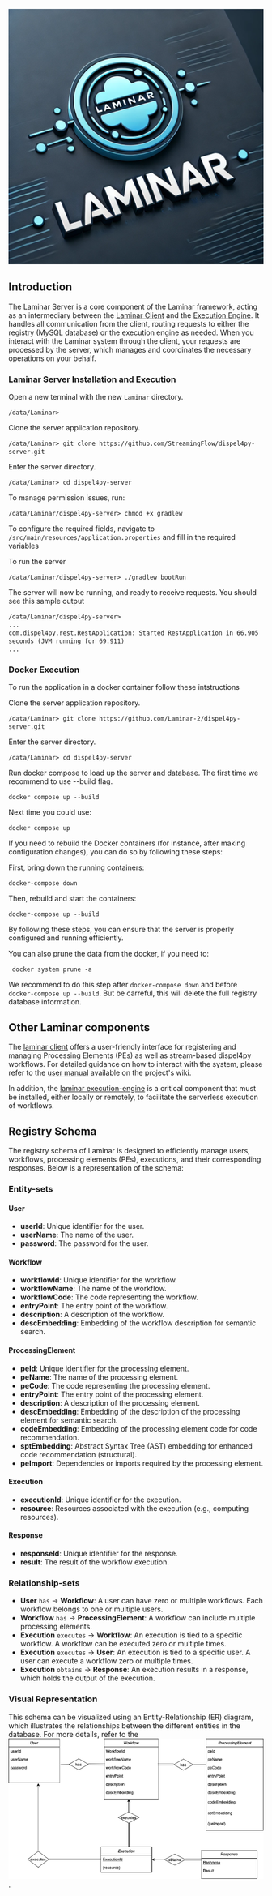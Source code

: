 ![Laminar Logo](logo.webp)

## Introduction

The Laminar Server is a core component of the Laminar framework, acting as an intermediary between the [Laminar Client](https://github.com/StreamingFlow/dispel4py-client) and the [Execution Engine](https://github.com/StreamingFlow/dispel4py-execution). It handles all communication from the client, routing requests to either the registry (MySQL database) or the execution engine as needed. When you interact with the Laminar system through the client, your requests are processed by the server, which manages and coordinates the necessary operations on your behalf.

### Laminar Server Installation and Execution
Open a new terminal with the new `Laminar` directory.
```
/data/Laminar> 
```
Clone the server application repository.
```
/data/Laminar> git clone https://github.com/StreamingFlow/dispel4py-server.git
```
Enter the server directory.
```
/data/Laminar> cd dispel4py-server
```
To manage permission issues, run:
```
/data/Laminar/dispel4py-server> chmod +x gradlew
```
To configure the required fields, navigate to `/src/main/resources/application.properties` and fill in the required variables

To run the server
```
/data/Laminar/dispel4py-server> ./gradlew bootRun
```
The server will now be running, and ready to receive requests. You should see this sample output
```
/data/Laminar/dispel4py-server>
...
com.dispel4py.rest.RestApplication: Started RestApplication in 66.905 seconds (JVM running for 69.911)
...
```

### Docker Execution 

To run the application in a docker container follow these intstructions 

Clone the server application repository.

```
/data/Laminar> git clone https://github.com/Laminar-2/dispel4py-server.git
```
Enter the server directory.
```
/data/Laminar> cd dispel4py-server
```
Run docker compose to load up the server and database. The first time we recommend to use --build flag. 
```
docker compose up --build
```

Next time you could use:
```
docker compose up
```

If you need to rebuild the Docker containers (for instance, after making configuration changes), you can do so by following these steps:

First, bring down the running containers:
```
docker-compose down
```
Then, rebuild and start the containers:
```
docker-compose up --build
```
By following these steps, you can ensure that the server is properly configured and running efficiently.

You can also prune the data from the docker, if you need to:
```
 docker system prune -a
```
We recommend to do this step after `docker-compose down` and before `docker-compose up --build`. But be carreful, this will delete the full registry database information.

## Other Laminar components

The [laminar client](https://github.com/StreamingFlow/dispel4py-client) offers a user-friendly interface for registering and managing Processing Elements (PEs) as well as stream-based dispel4py workflows. For detailed guidance on how to interact with the system, please refer to the [user manual](https://github.com/StreamingFlow/dispel4py-client/wiki) available on the project's wiki.

In addition, the [laminar execution-engine](https://github.com/StreamingFlow/dispel4py-execution) is a critical component that must be installed, either locally or remotely, to facilitate the serverless execution of workflows.

## Registry Schema


The registry  schema of Laminar is designed to efficiently manage users, workflows, processing elements (PEs), executions, and their corresponding responses. Below is a representation of the schema:

### Entity-sets

#### User
- **userId**: Unique identifier for the user.
- **userName**: The name of the user.
- **password**: The password for the user.

#### Workflow
- **workflowId**: Unique identifier for the workflow.
- **workflowName**: The name of the workflow.
- **workflowCode**: The code representing the workflow.
- **entryPoint**: The entry point of the workflow.
- **description**: A description of the workflow.
- **descEmbedding**: Embedding of the workflow description for semantic search.

#### ProcessingElement
- **peId**: Unique identifier for the processing element.
- **peName**: The name of the processing element.
- **peCode**: The code representing the processing element.
- **entryPoint**: The entry point of the processing element.
- **description**: A description of the processing element.
- **descEmbedding**: Embedding of the description of the processing element for semantic search.
- **codeEmbedding**: Embedding of the processing element code for code recommendation.
- **sptEmbedding**: Abstract Syntax Tree (AST) embedding for enhanced code recommendation (structural).
- **peImport**: Dependencies or imports required by the processing element.

#### Execution
- **executionId**: Unique identifier for the execution.
- **resource**: Resources associated with the execution (e.g., computing resources).

#### Response
- **responseId**: Unique identifier for the response.
- **result**: The result of the workflow execution.

### Relationship-sets

- **User** `has` → **Workflow**: A user can have zero or multiple workflows. Each workflow belongs to one or multiple users.
- **Workflow** `has` → **ProcessingElement**: A workflow can include multiple processing elements. 
- **Execution** `executes` → **Workflow**: An execution is tied to a specific workflow. A workflow can be executed zero or multiple times.
- **Execution** `executes` → **User**: An execution is tied to a specific user. A user can execute a workflow zero or multiple times.
- **Execution** `obtains` → **Response**: An execution results in a response, which holds the output of the execution.

### Visual Representation

This schema can be visualized using an Entity-Relationship (ER) diagram, which illustrates the relationships between the different entities in the database. For more details, refer to the ![Laminar2 Model](laminar2model.png).

